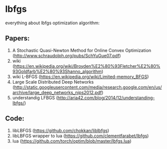 # lbfgs
everything about lbfgs optimization algorithm:

## Papers:

1. A Stochastic Quasi-Newton Method for Online Convex Optimization (http://www.schraudolph.org/pubs/SchYuGue07.pdf)
2. wiki (https://en.wikipedia.org/wiki/Broyden%E2%80%93Fletcher%E2%80%93Goldfarb%E2%80%93Shanno_algorithm)
3. wiki L-BFGS (https://en.wikipedia.org/wiki/Limited-memory_BFGS)
4. Large Scale Distributed Deep Networks (http://static.googleusercontent.com/media/research.google.com/en/us/archive/large_deep_networks_nips2012.pdf)
5. understandig LFBGS (http://aria42.com/blog/2014/12/understanding-lbfgs/)

## Code:

1. libLBFGS (https://github.com/chokkan/liblbfgs)
2. libLBFGS wrapper to lua (https://github.com/clementfarabet/lbfgs)
3. lua (https://github.com/torch/optim/blob/master/lbfgs.lua)
